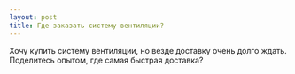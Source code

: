 ```yaml
---
layout: post 
title: Где заказать систему вентиляции? 
--- 
```

Хочу купить систему вентиляции, но везде доставку очень долго ждать. Поделитесь опытом, где самая быстрая доставка?